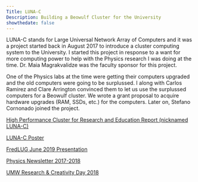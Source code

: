 ```yaml
---
Title: LUNA-C 
Description: Building a Beowulf Cluster for the University
showthedate: false
---
```


LUNA-C stands for Large Universal Network Array of Computers and it was a project started back in August 2017 to introduce a cluster computing system to the University. I started this project in response to a want for more computing power to help with the Physics research I was doing at the time.
Dr. Maia Magrakvalidze was the faculty sponsor for this project.

One of the Physics labs at the time were getting their computers upgraded
and the old computers were going to be surplussed. I along with Carlos
Ramirez and Clare Arrington convinced them to let us use the surplussed
computers for a Beowulf cluster. We wrote a grant proposal to acquire
hardware upgrades (RAM, SSDs, etc.) for the computers. Later on,
Stefano Cornonado joined the project.

[High Performance Cluster for Research and Education Report (nicknamed LUNA-C)](/files/research/LUNAC.pdf)

[LUNA-C Poster](/files/research/LUNACposter.pdf)

[FredLUG June 2019 Presentation](/files/slides/buildingalinuxcluster.pdf)

[Physics Newsletter 2017-2018](/files/research/PN-2017-2018.pdf#page=8)

[UMW Research & Creativity Day 2018](/files/research/UMW-RC-2018.pdf#page=48)
